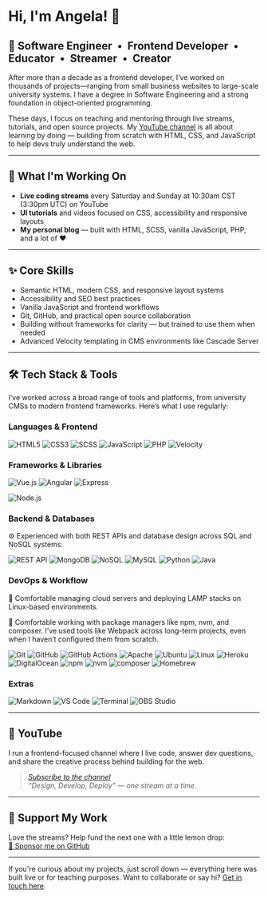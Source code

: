 # Hi, I'm Angela! 👋

## 🌱 Software Engineer • Frontend Developer • Educator • Streamer • Creator

After more than a decade as a frontend developer, I’ve worked on thousands of projects—ranging from small business websites to large-scale university systems. I have a degree in Software Engineering and a strong foundation in object-oriented programming.

These days, I focus on teaching and mentoring through live streams, tutorials, and open source projects. My [YouTube channel](https://www.youtube.com/@angelajholden) is all about learning by doing — building from scratch with HTML, CSS, and JavaScript to help devs truly understand the web.

---

## 🍋 What I'm Working On

-   **Live coding streams** every Saturday and Sunday at 10:30am CST (3:30pm UTC) on YouTube
-   **UI tutorials** and videos focused on CSS, accessibility and responsive layouts
-   **My personal blog** — built with HTML, SCSS, vanilla JavaScript, PHP, and a lot of ♥️

---

## ✨ Core Skills

-   Semantic HTML, modern CSS, and responsive layout systems
-   Accessibility and SEO best practices
-   Vanilla JavaScript and frontend workflows
-   Git, GitHub, and practical open source collaboration
-   Building without frameworks for clarity — but trained to use them when needed
-   Advanced Velocity templating in CMS environments like Cascade Server

---

## 🛠️ Tech Stack & Tools

I’ve worked across a broad range of tools and platforms, from university CMSs to modern frontend frameworks. Here’s what I use regularly:

### Languages & Frontend

![HTML5](https://img.shields.io/badge/HTML5-E34F26?style=for-the-badge&logo=html5&logoColor=white)
![CSS3](https://img.shields.io/badge/CSS3-1572B6?style=for-the-badge&logo=css3&logoColor=white)
![SCSS](https://img.shields.io/badge/SCSS-CC6699?style=for-the-badge&logo=sass&logoColor=white)
![JavaScript](https://img.shields.io/badge/JavaScript-F7DF1E?style=for-the-badge&logo=javascript&logoColor=black)
![PHP](https://img.shields.io/badge/PHP-777BB4?style=for-the-badge&logo=php&logoColor=white)
![Velocity](https://img.shields.io/badge/Velocity-000000?style=for-the-badge&logo=apachetomcat&logoColor=white)

### Frameworks & Libraries

![Vue.js](https://img.shields.io/badge/Vue.js-35495E?style=for-the-badge&logo=vue.js&logoColor=4FC08D)
![Angular](https://img.shields.io/badge/Angular-DD0031?style=for-the-badge&logo=angular&logoColor=white)
![Express](https://img.shields.io/badge/Express.js-404D59?style=for-the-badge&logo=express&logoColor=white)

![Node.js](https://img.shields.io/badge/Node.js-339933?style=for-the-badge&logo=nodedotjs&logoColor=white)

### Backend & Databases

⚙️ Experienced with both REST APIs and database design across SQL and NoSQL systems.

![REST API](https://img.shields.io/badge/REST_API-005571?style=for-the-badge&logo=api&logoColor=white)
![MongoDB](https://img.shields.io/badge/MongoDB-47A248?style=for-the-badge&logo=mongodb&logoColor=white)
![NoSQL](https://img.shields.io/badge/NoSQL-4A4A4A?style=for-the-badge&logo=databricks&logoColor=white)
![MySQL](https://img.shields.io/badge/MySQL-4479A1?style=for-the-badge&logo=mysql&logoColor=white)
![Python](https://img.shields.io/badge/Python-3776AB?style=for-the-badge&logo=python&logoColor=white)
![Java](https://img.shields.io/badge/Java-ED8B00?style=for-the-badge&logo=oracle&logoColor=white)

### DevOps & Workflow

:penguin: Comfortable managing cloud servers and deploying LAMP stacks on Linux-based environments.

:toolbox: Comfortable working with package managers like npm, nvm, and composer. I’ve used tools like Webpack across long-term projects, even when I haven’t configured them from scratch.

![Git](https://img.shields.io/badge/Git-F05032?style=for-the-badge&logo=git&logoColor=white)
![GitHub](https://img.shields.io/badge/GitHub-181717?style=for-the-badge&logo=github&logoColor=white)
![GitHub Actions](https://img.shields.io/badge/GitHub_Actions-2088FF?style=for-the-badge&logo=github-actions&logoColor=white)
![Apache](https://img.shields.io/badge/Apache-D22128?style=for-the-badge&logo=apache&logoColor=white)
![Ubuntu](https://img.shields.io/badge/Ubuntu-E95420?style=for-the-badge&logo=ubuntu&logoColor=white)
![Linux](https://img.shields.io/badge/Linux-FCC624?style=for-the-badge&logo=linux&logoColor=black)
![Heroku](https://img.shields.io/badge/Heroku-430098?style=for-the-badge&logo=heroku&logoColor=white)
![DigitalOcean](https://img.shields.io/badge/DigitalOcean-0080FF?style=for-the-badge&logo=digitalocean&logoColor=white)
![npm](https://img.shields.io/badge/npm-CB3837?style=for-the-badge&logo=npm&logoColor=white)
![nvm](https://img.shields.io/badge/nvm-3C873A?style=for-the-badge&logo=nodedotjs&logoColor=white)
![composer](https://img.shields.io/badge/Composer-885630?style=for-the-badge&logo=composer&logoColor=white)
![Homebrew](https://img.shields.io/badge/Homebrew-FBB040?style=for-the-badge&logo=homebrew&logoColor=black)

### Extras

![Markdown](https://img.shields.io/badge/Markdown-000000?style=for-the-badge&logo=markdown&logoColor=white)
![VS Code](https://img.shields.io/badge/VS_Code-007ACC?style=for-the-badge&logo=visual-studio-code&logoColor=white)
![Terminal](https://img.shields.io/badge/Terminal-000000?style=for-the-badge&logo=gnubash&logoColor=white)
![OBS Studio](https://img.shields.io/badge/OBS_Studio-302E31?style=for-the-badge&logo=obsstudio&logoColor=white)

---

## 🎥 YouTube

I run a frontend-focused channel where I live code, answer dev questions, and share the creative process behind building for the web.

> [_Subscribe to the channel_](https://www.youtube.com/@angelajholden)  
> _“Design, Develop, Deploy” — one stream at a time._

---

## 🧡 Support My Work

Love the streams? Help fund the next one with a little lemon drop:  
[🍋 Sponsor me on GitHub](https://github.com/sponsors/angelajholden)

---

If you're curious about my projects, just scroll down — everything here was built live or for teaching purposes.
Want to collaborate or say hi? [Get in touch here](mailto:info@angelajholden.com).
